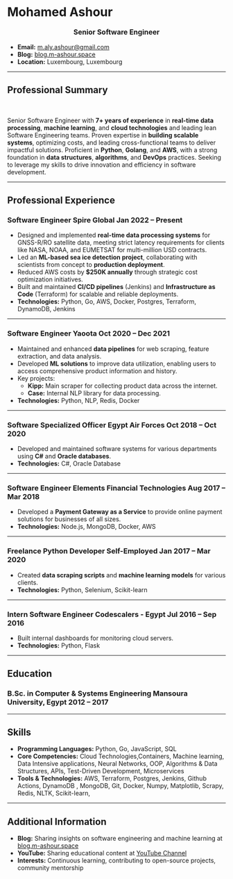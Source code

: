 # Mohamed Ashour
<p align="center" style="font-size:16px;"><strong>Senior Software Engineer</strong></p>

- **Email:** m.aly.ashour@gmail.com
- **Blog:** [blog.m-ashour.space](http://blog.m-ashour.space)
- **Location:** Luxembourg, Luxembourg

---

## Professional Summary
<br>

Senior Software Engineer with **7+ years of experience** in **real-time data processing**, **machine learning**, and **cloud technologies** and leading lean Software Engineering teams. Proven expertise in **building scalable systems**, optimizing costs, and leading cross-functional teams to deliver impactful solutions. Proficient in **Python**, **Golang**, and **AWS**, with a strong foundation in **data structures**, **algorithms**, and **DevOps** practices. Seeking to leverage my skills to drive innovation and efficiency in software development.

---

## Professional Experience

### **Software Engineer**  **Spire Global**  Jan 2022 – Present

- Designed and implemented **real-time data processing systems** for GNSS-R/RO satellite data, meeting strict latency requirements for clients like NASA, NOAA, and EUMETSAT for multi-million USD contracts.
- Led an **ML-based sea ice detection project**, collaborating with scientists from concept to **production deployment**.
- Reduced AWS costs by **$250K annually** through strategic cost optimization initiatives.
- Built and maintained **CI/CD pipelines** (Jenkins) and **Infrastructure as Code** (Terraform) for scalable and reliable deployments.
- **Technologies:** Python, Go, AWS, Docker, Postgres, Terraform, DynamoDB, Jenkins
---

### **Software Engineer** **Yaoota**  Oct 2020 – Dec 2021

- Maintained and enhanced **data pipelines** for web scraping, feature extraction, and data analysis.
- Developed **ML solutions** to improve data utilization, enabling users to access comprehensive product information and history.
- Key projects:
  - **Kipp:** Main scraper for collecting product data across the internet.
  - **Case:** Internal NLP library for data processing.
- **Technologies:** Python, NLP, Redis, Docker
---

### **Software Specialized Officer** **Egypt Air Forces**  Oct 2018 – Oct 2020

- Developed and maintained software systems for various departments using **C#** and **Oracle databases**.
- **Technologies:** C#, Oracle Database
---

### **Software Engineer** **Elements Financial Technologies**  Aug 2017 – Mar 2018
- Developed a **Payment Gateway as a Service** to provide online payment solutions for businesses of all sizes.
- **Technologies:** Node.js, MongoDB, Docker, AWS
---

### **Freelance Python Developer** **Self-Employed**  Jan 2017 – Mar 2020

- Created **data scraping scripts** and **machine learning models** for various clients.
- **Technologies:** Python, Selenium, Scikit-learn
---

### **Intern Software Engineer** **Codescalers - Egypt**  Jul 2016 – Sep 2016

- Built internal dashboards for monitoring cloud servers.
- **Technologies:** Python, Flask

---

## Education

### **B.Sc. in Computer & Systems Engineering** **Mansoura University, Egypt**  2012 – 2017

---

## Skills

- **Programming Languages:** Python, Go, JavaScript, SQL
- **Core Competencies:** Cloud Technologies,Containers, Machine learning, Data Intensive applications, Neural Networks, OOP, Algorithms & Data Structures, APIs, Test-Driven Development, Microservices
- **Tools & Technologies:** AWS, Terraform, Postgres, Jenkins, Github Actions, DynamoDB , MongoDB, Git, Docker, Numpy, Matplotlib, Scrapy, Redis, NLTK, Scikit-learn,

---

## Additional Information

- **Blog:** Sharing insights on software engineering and machine learning at [blog.m-ashour.space](http://blog.m-ashour.space)
- **YouTube:** Sharing educational content at [YouTube Channel](https://www.youtube.com/@mohammedashour1994)
- **Interests:** Continuous learning, contributing to open-source projects, community mentorship
